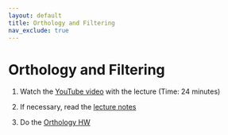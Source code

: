 ```yaml
---
layout: default
title: Orthology and Filtering
nav_exclude: true
---
```


# Orthology and Filtering


1. Watch the [YouTube video](https://youtu.be/s6A0LPnNC-A) with the lecture (Time: 24 minutes)

2. If necessary, read the [lecture notes](https://github.com/crsl4/phylogenetics-class/tree/master/lecture-notes/lecture6.md)

3. Do the [Orthology HW](https://github.com/crsl4/phylogenetics-class/tree/master/exercises/hw-orthology.md)